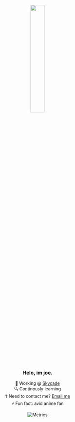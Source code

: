 <div align="center">
<img src="https://camo.githubusercontent.com/e2e3940969a45f9a09942babd34781c1284a33c6aafa1799b970eec382552303/68747470733a2f2f692e70696e696d672e636f6d2f6f726967696e616c732f61382f38622f65392f61383862653966376465623930633365313737396239666434313465613864622e676966" align="center" style="width: 30%" />

  

### <div align="center">Helo, im joe.</div>  
  

🔭 Working @ [Skycade](https://skycade.net)<br>
🔍 Continously learning<br>
❓ Need to contact me? [Email me](mailto:me@hypews.com)  <br>
⚡ Fun fact: avid anime fan<br>

![Metrics](https://metrics.lecoq.io/hypewsthedev?template=classic&languages=1&lines=1&tweets=1&notable=1&languages.limit=8&languages.sections=most-used&languages.colors=github&languages.threshold=0%25&languages.indepth=false&languages.analysis.timeout=15&languages.categories=markup%2C%20programming&languages.recent.categories=markup%2C%20programming&languages.recent.load=300&languages.recent.days=14&notable.from=all&notable.repositories=true&notable.indepth=false&tweets.attachments=false&tweets.limit=2&tweets.user=joehosten_&config.timezone=Europe%2FLondon)
</div>
